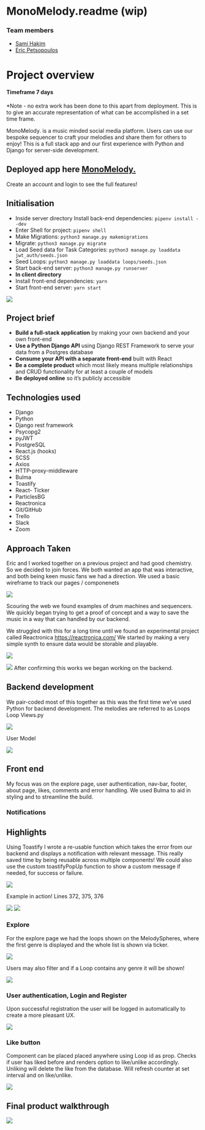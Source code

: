 # MonoMelody.readme (wip)
### Team members
* [Sami Hakim](https://github.com/hamisakim)
* [Eric Petsopoulos](https://github.com/ericpesto)
# Project overview
#### Timeframe 7 days
*Note - no extra work has been done to this apart from deployment. This is to give an accurate representation of what can be accomplished in a set time frame.

MonoMelody. is a music minded social media platform. Users can use  our bespoke sequencer to craft your melodies and share them for others to enjoy! This is a full stack app and our first experience with Python and Django for server-side development. 

## **Deployed app here [MonoMelody.](https://monomelody.herokuapp.com/)**
Create an account and login to see the full features! 

## Initialisation
* Inside server directory Install back-end dependencies: `pipenv install --dev`
* Enter Shell for project: `pipenv shell`
* Make Migrations: `python3 manage.py makemigrations`
* Migrate: `python3 manage.py migrate`
* Load Seed data for Task Categories: `python3 manage.py loaddata jwt_auth/seeds.json`
* Seed Loops: `python3 manage.py loaddata loops/seeds.json`
* Start back-end server: `python3 manage.py runserver`
* **In client directory** 
* Install front-end dependencies: `yarn`
* Start front-end server: `yarn start`

![](creengrabs/Screenshot%202021-04-29%20at%2022.04.10.png)

## Project brief
* **Build a full-stack application** by making your own backend and your own front-end
* **Use a Python Django API** using Django REST Framework to serve your data from a Postgres database
* **Consume your API with a separate front-end** built with React
* **Be a complete product** which most likely means multiple relationships and CRUD functionality for at least a couple of models
* **Be deployed online** so it’s publicly accessible

## Technologies used
* Django 
* Python
* Django rest framework
* Psycopg2
* pyJWT
* PostgreSQL
* React.js (hooks)
* SCSS
* Axios
* HTTP-proxy-middleware
* Bulma
* Toastify
* React- Ticker
* ParticlesBG
* Reactronica
* Git/GitHub
* Trello
* Slack
* Zoom

## Approach Taken
Eric and I worked together on a previous project and had good chemistry. So we decided to join forces. 
We both wanted an app that was interactive, and both being keen music fans we had a direction.
We used a basic wireframe to track our pages / componenets 

![](/screengrabs/Screenshot%202021-04-30%20at%2014.03.04.png)

Scouring the web we found examples of drum machines and sequencers. We quickly began trying to get a proof of concept and a way to save the music in a way that can handled by our backend.

We struggled with this for a long time until we found an experimental project called Reactronica https://reactronica.com/
We started by making a very simple synth to ensure data would be storable and playable.  

![](/screengrabs/Screenshot%202021-04-30%20at%2013.05.08.png)

![](/screengrabs/Screenshot%202021-04-30%20at%2013.03.12.png)
After confirming this works we began working on the backend.

## Backend development
We pair-coded most of this together as this was the first time we’ve used Python for backend development. 
The melodies are referred to as  Loops
Loop Views.py

![](/screengrabs/Screenshot%202021-04-30%20at%2013.10.58.png)

User Model

![](/screengrabs/Screenshot%202021-04-30%20at%2014.26.26.png)


## Front end 
My focus was on the explore page, user authentication, nav-bar, footer, about page, likes, comments and  error handling. We used Bulma to aid in styling and to streamline the build. 
###  Notifications 
## Highlights 
Using Toastify I wrote a re-usable function which takes the error from our backend and displays a notification with relevant message. This really saved time by being reusable across multiple components! 
We could also use the custom toastifyPopUp function to show a custom message if needed, for success or failure. 

![](/screengrabs/Screenshot%202021-04-30%20at%2014.57.08.png)

Example in action! 
Lines 372, 375, 376

![](/screengrabs/Screenshot%202021-04-30%20at%2015.01.11.png)
![](/screengrabs/Screenshot%202021-04-30%20at%2015.04.14.png)

### Explore
For the explore page we had the loops shown on the MelodySpheres, where the first genre is displayed and the whole list is shown via ticker. 

![](/screengrabs/Screenshot%202021-04-30%20at%2015.14.07.png)

Users may also filter and if a Loop contains any genre it will be shown!

![](/screengrabs/Screenshot%202021-04-30%20at%2015.16.49.png)

### User authentication, Login and Register
Upon successful registration the user will be logged in automatically to create a more pleasant UX. 

![](/screengrabs/Screenshot%202021-04-30%20at%2015.21.24.png)

### Like button
Component can be placed placed anywhere using Loop id as prop.
Checks if user has liked before and renders option to like/unlike accordingly. Unliking will delete the like from the database.
Will refresh counter at set interval and on like/unlike.

![](/screengrabs/Screenshot%202021-04-30%20at%2016.07.30.png)

## Final product walkthrough	
![](/screengrabs/Screenshot%202021-04-30%20at%2016.01.44.png)






